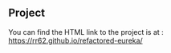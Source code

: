 ## Project

You can find the HTML link to the project is at : https://rr62.github.io/refactored-eureka/
